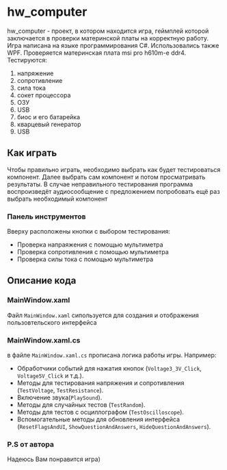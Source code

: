 # hw_computer

hw_computer - проект, в котором находится игра, геймплей которой заключается в проверки материнской платы на корректную работу. Игра написана на языке программирования C#. Использовались также WPF. Проверяется материнская плата msi pro h610m-e ddr4. Тестируются:
1) напряжение
2) сопротивление
3) сила тока
4) сокет процессора
5) ОЗУ
6) USB
7) биос и его батарейка
8) кварцевый генератор
9) USB

## Как играть
Чтобы правильно играть, необходимо выбрать как будет тестироваться компонент. Далее выбрать сам компонент и потом просматривать результаты. В случае неправильного тестирования программа воспроизведёт аудиосообщение с предложением попробовать ещё раз выбрать необходимый компонент

### Панель инструментов

Вверху расположены кнопки с выбором тестирования:
- Проверка напраяжения с помощью мультиметра
- Проверка сопротивления с помощью мультиметра
- Проверка силы тока с помощью мультиметра

## Описание кода

### MainWindow.xaml

Файл `MainWindow.xaml` сипользуется для создания и отображения пользовтельского интерфейса

### MainWindow.xaml.cs

в файле `MainWindow.xaml.cs` прописана логика работы игры. Например:
- Обработчики событий для нажатия кнопок (`Voltage3_3V_Click`, `Voltage5V_Click` и т.д.).
- Методы для тестирования напряжения и сопротивления (`TestVoltage`, `TestResistance`).
- Включение звука(`PlaySound`).
- Методы для случайных тестов (`TestRandom`).
- Методы для тестов с осциллографом (`TestOscilloscope`).
- Вспомогательные методы для обновления интерфейса (`ResetFlagsAndUI`, `ShowQuestionAndAnswers`, `HideQuestionAndAnswers`).

###  P.S от автора

Надеюсь Вам понравится игра)
